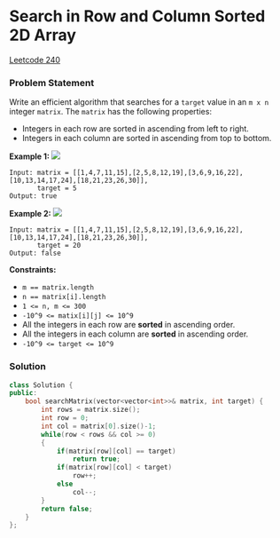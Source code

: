 # Search in Row and Column Sorted 2D Array

[Leetcode 240](https://leetcode.com/problems/search-a-2d-matrix-ii/)

### Problem Statement

Write an efficient algorithm that searches for a `target` value in an `m x n` integer `matrix`. The `matrix` has the following properties:

* Integers in each row are sorted in ascending from left to right.
* Integers in each column are sorted in ascending from top to bottom.

**Example 1:** ![](https://assets.leetcode.com/uploads/2020/11/24/searchgrid2.jpg)

```text
Input: matrix = [[1,4,7,11,15],[2,5,8,12,19],[3,6,9,16,22],[10,13,14,17,24],[18,21,23,26,30]],
       target = 5
Output: true
```

**Example 2:** ![](https://assets.leetcode.com/uploads/2020/11/24/searchgrid.jpg)

```text
Input: matrix = [[1,4,7,11,15],[2,5,8,12,19],[3,6,9,16,22],[10,13,14,17,24],[18,21,23,26,30]],
       target = 20
Output: false
```

**Constraints:**

* `m == matrix.length`
* `n == matrix[i].length`
* `1 <= n, m <= 300`
* `-10^9 <= matix[i][j] <= 10^9`
* All the integers in each row are **sorted** in ascending order.
* All the integers in each column are **sorted** in ascending order.
* `-10^9 <= target <= 10^9`

### Solution

```cpp
class Solution {
public:
    bool searchMatrix(vector<vector<int>>& matrix, int target) {
        int rows = matrix.size();
        int row = 0;
        int col = matrix[0].size()-1;
        while(row < rows && col >= 0)
        {
            if(matrix[row][col] == target)
                return true;
            if(matrix[row][col] < target)
                row++;
            else
                col--;
        }
        return false;
    }       
};
```

